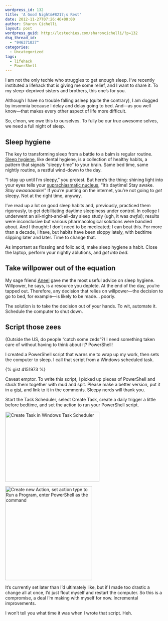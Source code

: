 ```yaml
---
wordpress_id: 132
title: 'A Good Night&#8217;s Rest'
date: 2012-11-27T07:26:46+00:00
author: Sharon Cichelli
layout: post
wordpress_guid: http://lostechies.com/sharoncichelli/?p=132
dsq_thread_id:
  - "946371027"
categories:
  - Uncategorized
tags:
  - lifehack
  - PowerShell
---
```

I am not the only techie who struggles to get enough sleep. I&#8217;ve recently instituted a lifehack that is giving me some relief, and I want to share it. To my sleep-deprived sisters and brothers, this one&#8217;s for you.

Although I have no trouble falling asleep (quite the contrary), I am dogged by insomnia because I delay and delay going to bed. And&mdash;as you well know&mdash;that makes every other aspect of life more difficult.

So, c&#8217;mon, we owe this to ourselves. To fully be our true awesome selves, we need a full night of sleep.

## Sleep hygiene

The key to transforming sleep from a battle to a balm is regular routine. [Sleep hygiene](http://en.wikipedia.org/wiki/Sleep_hygiene), like dental hygiene, is a collection of healthy habits, a pattern that signals &#8220;sleepy time&#8221; to your brain. Same bed time, same nightly routine, a restful wind-down to the day.

&#8220;I stay up until I&#8217;m sleepy,&#8221; you protest. But here&#8217;s the thing: shining light into your eyes tells your [suprachiasmatic nucleus](http://en.wikipedia.org/wiki/Suprachiasmatic_nucleus), &#8220;It&#8217;s daytime! Stay awake. _Stay awaaaaaake!_&#8221; If you&#8217;re punting on the internet, you&#8217;re not going to _get_ sleepy. Not at the right time, anyway.

I&#8217;ve read up a lot on good sleep habits and, previously, practiced them rigorously, to get debilitating daytime sleepiness under control. In college I underwent an all-night-and-all-day sleep study (ugh, it was _awful_); results were inconclusive but various pharmacological solutions were bandied about. And I thought: I don&#8217;t need to be medicated; I can beat this. For more than a decade, I have, but habits have been sloppy lately, with bedtime slipping later and later. Time to change that.

As important as flossing and folic acid, make sleep hygiene a habit. Close the laptop, perform your nightly ablutions, and _get into bed_.

## Take willpower out of the equation

My sage friend [Aneel](http://loathe.org/aneel/) gave me the most useful advice on sleep hygiene. Willpower, he says, is a resource you deplete. At the end of the day, you&#8217;re tapped out. Therefore, any decision that relies on willpower&mdash;the decision to go to bed, for example&mdash;is likely to be made&#8230; poorly.

The solution is to take the decision out of your hands. To wit, automate it. Schedule the computer to shut down.

## Script those zees

(Outside the US, do people &#8220;catch some zeds&#8221;?) I need something taken care of without having to think about it? PowerShell!

I created a PowerShell script that warns me to wrap up my work, then sets the computer to sleep. I call that script from a Windows scheduled task.

{% gist 4151973 %}

Caveat emptor. To write this script, I picked up pieces of PowerShell and stuck them together with mud and spit. Please make a better version, put it in a [gist](https://gist.github.com/), and link to it in the comments. Sleepy nerds will thank you.

Start the Task Scheduler, select Create Task, create a daily trigger a little before bedtime, and set the action to run your PowerShell script.

[<img src="https://lostechies.com/content/sharoncichelli/uploads/2012/11/sleepScheduledTask1-300x223.png" alt="Create Task in Windows Task Scheduler" width="300" height="223" class="aligncenter size-medium wp-image-145" />](/content/sharoncichelli/uploads/2012/11/sleepScheduledTask1.png)

[<img src="https://lostechies.com/content/sharoncichelli/uploads/2012/11/sleepScheduledTaskAction-277x300.png" alt="Create new Action, set action type to Run a Program, enter PowerShell as the command" width="277" height="300" class="aligncenter size-medium wp-image-134" />](/content/sharoncichelli/uploads/2012/11/sleepScheduledTaskAction.png)

It&#8217;s currently set later than I&#8217;d ultimately like, but if I made too drastic a change all at once, I&#8217;d just flout myself and restart the computer. So this is a compromise, a deal I&#8217;m making with myself for now. Incremental improvements.

I won&#8217;t tell you what time it was when I wrote that script. Heh.